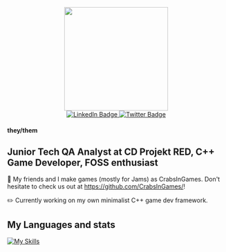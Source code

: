 <div id="header" align="center">
  <img src="https://media.tenor.com/YUzRkMOL-3EAAAAC/programming-computer-frog.gif" width=240 height=240>
</div>

<div id="badges" align="center">
  <a href="https://pl.linkedin.com/in/tolly-kulczycki">
    <img src="https://img.shields.io/badge/LinkedIn-blue?style=for-the-badge&logo=linkedin&logoColor=white" alt="LinkedIn Badge"/>
  </a>
  <a href="https://www.twitch.tv/agentofburgundy">
    <img src="https://img.shields.io/badge/Twitch-purple?style=for-the-badge&logo=twitch&logoColor=white" alt="Twitter Badge"/>
  </a>
</div>

#### they/them
## Junior Tech QA Analyst at CD Projekt RED, C++ Game Developer, FOSS enthusiast

🦀 My friends and I make games (mostly for Jams) as CrabsInGames. Don't hesitate to check us out at https://github.com/CrabsInGames/!

✏️ Currently working on my own minimalist C++ game dev framework.


## My Languages and stats
[![My Skills](https://skillicons.dev/icons?i=cpp,cs,unity,unreal,py,lua,linux)](https://skillicons.dev)


